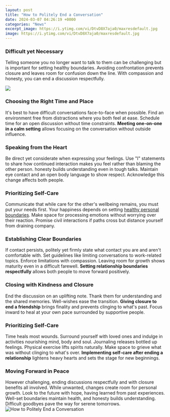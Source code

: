 ```yaml
---
layout: post
title: "How to Politely End a Conversation"
date: 2024-03-07 04:26:19 +0000
categories: "News"
excerpt_image: https://i.ytimg.com/vi/DtvD8X7aja0/maxresdefault.jpg
image: https://i.ytimg.com/vi/DtvD8X7aja0/maxresdefault.jpg
---
```


### Difficult yet Necessary
Telling someone you no longer want to talk to them can be challenging but is important for setting healthy boundaries. Avoiding confrontation prevents closure and leaves room for confusion down the line. With compassion and honesty, you can end a discussion respectfully.

![](https://pomaka.com/wp-content/uploads/2019/02/Endings.jpg)
### Choosing the Right Time and Place 
It's best to have difficult conversations face-to-face when possible. Find an environment free from distractions where you both feel at ease. Schedule time for an open discussion without time constraints. **Meeting one-on-one in a calm setting** allows focusing on the conversation without outside influence.
### Speaking from the Heart
Be direct yet considerate when expressing your feelings. Use "I" statements to share how continued interaction makes you feel rather than blaming the other person. honesty builds understanding even in tough talks. Maintain eye contact and an open body language to show respect. Acknowledge this change affects both people. 
### Prioritizing Self-Care
Communicate that while care for the other's wellbeing remains, you must put your needs first. Your happiness depends on setting [healthy personal boundaries](https://store.fi.io.vn/chihuahua-tote-bag-chihuahua-shopping-bag-chihuahua-chihuahua-gift5365-t-shirt). Make space for processing emotions without worrying over their reaction. Promise civil interactions if paths cross but distance yourself from draining company.
### Establishing Clear Boundaries  
If contact persists, politely yet firmly state what contact you are and aren't comfortable with. Set guidelines like limiting conversations to work-related topics. Enforce limitations with compassion. Leaving room for growth shows maturity even in a difficult farewell. **Setting relationship boundaries respectfully** allows both people to move forward positively.
### Closing with Kindness and Closure
End the discussion on an uplifting note. Thank them for understanding and the shared memories. Well-wishes ease the transition. **Giving closure to end a friendship** brings finality and prevents clinging to what's past. Focus inward to heal at your own pace surrounded by supportive people.
### Prioritizing Self-Care
Time heals most wounds. Surround yourself with loved ones and indulge in activities nourishing mind, body and soul. Journaling releases bottled up feelings. Physical exercise lifts spirits naturally. Make space to grieve what was without clinging to what's over. **Implementing self-care after ending a relationship** lightens heavy hearts and sets the stage for new beginnings.
### Moving Forward in Peace
However challenging, ending discussions respectfully and with closure benefits all involved. While unwanted, changes create room for personal growth. Look to the future with hope, having learned from past experiences. Well-set boundaries maintain health, and honesty builds understanding. Difficult goodbyes pave the way for serene tomorrows.
![How to Politely End a Conversation](https://i.ytimg.com/vi/DtvD8X7aja0/maxresdefault.jpg)